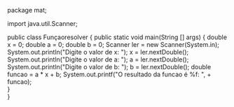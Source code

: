 package mat;

import java.util.Scanner;

public class Funçaoresolver {
	public static void main(String [] args) {
		double x = 0;
		double a = 0;
		double b = 0;
		Scanner ler = new Scanner(System.in);
		System.out.println("Digite o valor de x: ");
		x = ler.nextDouble();
		System.out.println("Digite o valor de a: ");
		a = ler.nextDouble();
		System.out.println("Digite o valor de b: ");
		b = ler.nextDouble();
		double funcao = a * x + b;
		System.out.printf("O resultado da funcao é %f: ", + funcao);	
	}	
}
